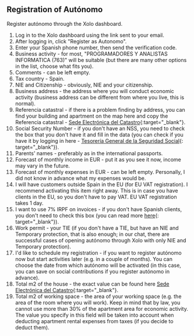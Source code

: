## Registration of Autónomo

Register autónomo through the Xolo dashboard.

1. Log in to the Xolo dashboard using the link sent to your email.
2. After logging in, click "Register as Autonomo".
3. Enter your Spanish phone number, then send the verification code.
4. Business activity - for most, "PROGRAMADORES Y ANALISTAS INFORMATICA (763)" will be suitable (but there are many
   other options in the list, choose what fits you).
5. Comments - can be left empty.
6. Tax country - Spain.
7. NIE and Citizenship - obviously, NIE and your citizenship.
8. Business address - the address where you will conduct economic activity (business address can be different from where
   you live, this is normal).
9. Referencia catastral - if there is a problem finding by address, you can find your building and apartment on the map
   here and copy the Referencia catastral -
   [Sede Electrónica del Catastro](https://www1.sedecatastro.gob.es/cartografia/mapa.aspx){:target="_blank"}.
10. Social Security Number - if you don't have an NSS, you need to check the box that you don't have it and fill in the
    data (you can check if you have it by logging in here -
    [Tesorería General de la Seguridad Social](https://portal.seg-social.gob.es/wps/portal/importass/importass/bienvenida){:
    target="_blank"}).
11. Parents' names - preferably as in the international passports.
12. Forecast of monthly income in EUR - put it as you see it now, income may vary in the future.
13. Forecast of monthly expenses in EUR - can be left empty. Personally, I did not know in advance what my expenses
    would be.
14. I will have customers outside Spain in the EU (for EU VAT registration). I recommend activating this item right
    away. This is in case you have clients in the EU, so you don't have to pay VAT. EU VAT registration takes 1 day.
15. I want to use 7% IRPF on invoices - if you don't have Spanish clients, you don't need to check this box (you can
    read more
    [here](https://www.xolo.io/es-en/faq/xolo-spain/category/platform/article/can-i-make-invoices-with-7-irpf-personal-income-tax-withhold){:
    target="_blank"}).
16. Work permit - your TIE (if you don't have a TIE, but have an NIE and Temporary protection, that is also enough; in
    our chat, there are successful cases of opening autónomo through Xolo with only NIE and Temporary protection).
17. I'd like to schedule my registration - if you want to register autónomo now but start activities later (e.g. in a
    couple of months). You can choose the date from which autónomo will be activated (in this case, you can save on
    social contributions if you register autónomo in advance).
18. Total m2 of the house - the exact value can be found
    here [Sede Electrónica del Catastro](https://www1.sedecatastro.gob.es/cartografia/mapa.aspx){:target="_blank"}.
19. Total m2 of working space - the area of your working space (e.g. the area of the room where you will work). Keep in
    mind that by law, you cannot use more than 30% of the apartment area for economic activity. The value you specify in
    this field will be taken into account when deducting apartment rental expenses from taxes (if you decide to deduct
    them).
